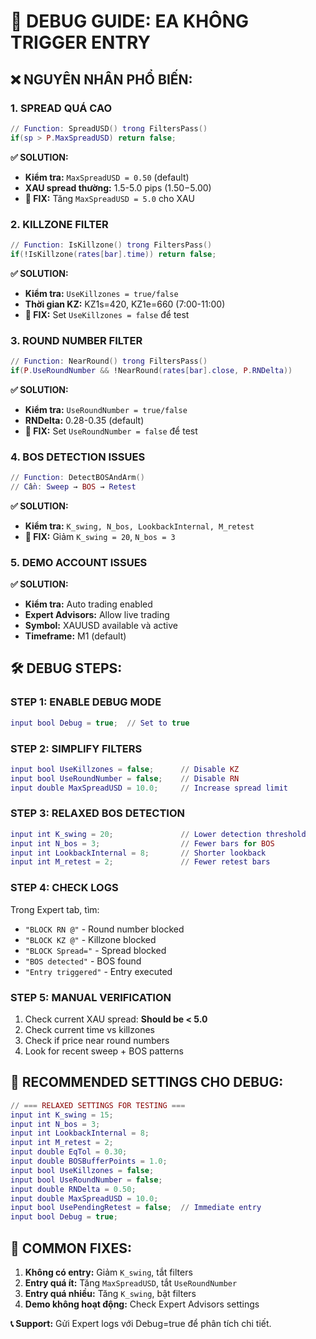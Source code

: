 # 🔧 DEBUG GUIDE: EA KHÔNG TRIGGER ENTRY

## ❌ **NGUYÊN NHÂN PHỔ BIẾN:**

### **1. SPREAD QUÁ CAO** 
```lua
// Function: SpreadUSD() trong FiltersPass()
if(sp > P.MaxSpreadUSD) return false;
```
**✅ SOLUTION:**
- **Kiểm tra:** `MaxSpreadUSD = 0.50` (default)
- **XAU spread thường:** 1.5-5.0 pips ($1.50-$5.00)
- **🔧 FIX:** Tăng `MaxSpreadUSD = 5.0` cho XAU

### **2. KILLZONE FILTER**
```lua
// Function: IsKillzone() trong FiltersPass()  
if(!IsKillzone(rates[bar].time)) return false;
```
**✅ SOLUTION:**
- **Kiểm tra:** `UseKillzones = true/false`
- **Thời gian KZ:** KZ1s=420, KZ1e=660 (7:00-11:00)
- **🔧 FIX:** Set `UseKillzones = false` để test

### **3. ROUND NUMBER FILTER**
```lua
// Function: NearRound() trong FiltersPass()
if(P.UseRoundNumber && !NearRound(rates[bar].close, P.RNDelta))
```
**✅ SOLUTION:**
- **Kiểm tra:** `UseRoundNumber = true/false`
- **RNDelta:** 0.28-0.35 (default)
- **🔧 FIX:** Set `UseRoundNumber = false` để test

### **4. BOS DETECTION ISSUES**
```lua
// Function: DetectBOSAndArm()
// Cần: Sweep → BOS → Retest
```
**✅ SOLUTION:**
- **Kiểm tra:** `K_swing, N_bos, LookbackInternal, M_retest`
- **🔧 FIX:** Giảm `K_swing = 20`, `N_bos = 3`

### **5. DEMO ACCOUNT ISSUES**
**✅ SOLUTION:**
- **Kiểm tra:** Auto trading enabled
- **Expert Advisors:** Allow live trading
- **Symbol:** XAUUSD available và active
- **Timeframe:** M1 (default)

## 🛠️ **DEBUG STEPS:**

### **STEP 1: ENABLE DEBUG MODE**
```lua
input bool Debug = true;  // Set to true
```

### **STEP 2: SIMPLIFY FILTERS**
```lua
input bool UseKillzones = false;      // Disable KZ
input bool UseRoundNumber = false;    // Disable RN  
input double MaxSpreadUSD = 10.0;     // Increase spread limit
```

### **STEP 3: RELAXED BOS DETECTION**
```lua
input int K_swing = 20;               // Lower detection threshold
input int N_bos = 3;                  // Fewer bars for BOS
input int LookbackInternal = 8;       // Shorter lookback
input int M_retest = 2;               // Fewer retest bars
```

### **STEP 4: CHECK LOGS**
Trong Expert tab, tìm:
- `"BLOCK RN @"` - Round number blocked
- `"BLOCK KZ @"` - Killzone blocked  
- `"BLOCK Spread="` - Spread blocked
- `"BOS detected"` - BOS found
- `"Entry triggered"` - Entry executed

### **STEP 5: MANUAL VERIFICATION**
1. Check current XAU spread: **Should be < 5.0**
2. Check current time vs killzones
3. Check if price near round numbers
4. Look for recent sweep + BOS patterns

## 🎯 **RECOMMENDED SETTINGS CHO DEBUG:**

```lua
// === RELAXED SETTINGS FOR TESTING ===
input int K_swing = 15;
input int N_bos = 3; 
input int LookbackInternal = 8;
input int M_retest = 2;
input double EqTol = 0.30;
input double BOSBufferPoints = 1.0;
input bool UseKillzones = false;
input bool UseRoundNumber = false;
input double RNDelta = 0.50;
input double MaxSpreadUSD = 10.0;
input bool UsePendingRetest = false;  // Immediate entry
input bool Debug = true;
```

## 🚨 **COMMON FIXES:**

1. **Không có entry:** Giảm `K_swing`, tắt filters
2. **Entry quá ít:** Tăng `MaxSpreadUSD`, tắt `UseRoundNumber`
3. **Entry quá nhiều:** Tăng `K_swing`, bật filters
4. **Demo không hoạt động:** Check Expert Advisors settings

**📞 Support:** Gửi Expert logs với Debug=true để phân tích chi tiết.
